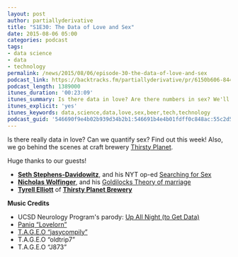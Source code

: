 ```yaml
---
layout: post
author: partiallyderivative
title: "S1E30: The Data of Love and Sex"
date: 2015-08-06 05:00
categories: podcast
tags:
- data science
- data
- technology
permalink: /news/2015/08/06/episode-30-the-data-of-love-and-sex
podcast_link: https://backtracks.fm/partiallyderivative/pr/6150b606-8442-11e7-86c7-0e84392478bc/partially_derivative_episode_30.mp3?s=1
podcast_length: 1389000
itunes_duration: '00:23:09'
itunes_summary: Is there data in love? Are there numbers in sex? We'll find out. Also we go behind the scenes at a craft brewery.
itunes_explicit: 'yes'
itunes_keywords: data,science,data,love,sex,beer,tech,technology
podcast_guid: '546690f9e4b02b939d34b2b1:546691b4e4b01fdff0c848ac:55c2d505e4b00bd075b3cf82'
---
```


Is there really data in love? Can we quantify sex? Find out this
week! Also, we go behind the scenes at craft brewery [Thirsty
Planet](http://thirstyplanet.net). 

<div id="backtracks-player" data-bt-embed="https://player.backtracks.fm/partiallyderivative/partially-derivative/m/s1e30-the-data-of-love-and-sex" data-bt-show-art-cover="true" data-bt-theme="light" data-bt-show-comments="false"></div><script>(function(p,l,a,y,e,r,s){if(p[y]) return;if(p[e]) return p[e]();s=l.createElement(a);l.head.appendChild((s.async=p[y]=true,s.src=r,s))}(window,document,"script","__btL","__btR","https://player.backtracks.fm/embedder.js"))</script>

Huge thanks to our guests!

-   **[Seth Stephens-Davidowitz](http://sethsd.com/)**, and his NYT
    op-ed [Searching for
    Sex](http://www.nytimes.com/2015/01/25/opinion/sunday/seth-stephens-davidowitz-searching-for-sex.html?_r=0)
-   **[Nicholas
    Wolfinger](http://family-studies.org/author/nwolfinger/)**, and his
    [Goldilocks Theory of
    marriage](http://family-studies.org/replicating-the-goldilocks-theory-of-marriage-and-divorce/)
-   **[Tyrell
    Elliott](http://thirstyplanet.net/brewery/the-team/tyrell-elliott)**
    of **[Thirsty Planet Brewery](http://thirstyplanet.net)**

**Music Credits**

-   UCSD Neurology Program's parody: [Up All Night (to
    Get Data)](https://www.youtube.com/watch?v=NfhSLTQTLhI)
-   [Paniq “Lovelorn”](http://music.paniq.cc/track/lovelorn)
-   [T.A.G.E.O
    “jasycompily”](https://www.jamendo.com/en/list/a125147/advertime-vol1)
-   T.A.G.E.O “oldtrip7”
-   T.A.G.E.O “J873”

